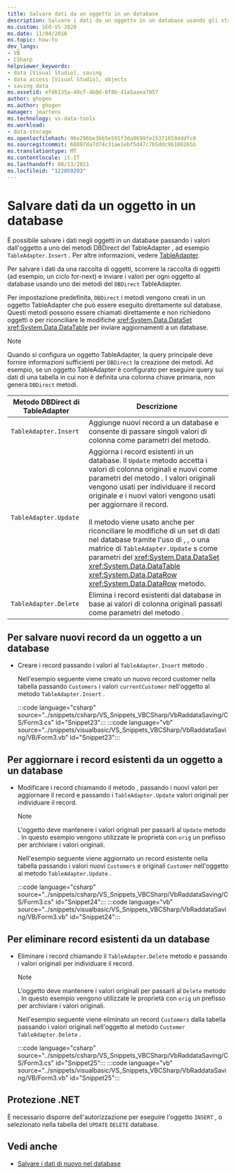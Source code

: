 ```yaml
---
title: Salvare dati da un oggetto in un database
description: Salvare i dati da un oggetto in un database usando gli strumenti dataset in Visual Studio. Informazioni su come salvare nuovi record, aggiornare i record esistenti ed eliminare i record esistenti.
ms.custom: SEO-VS-2020
ms.date: 11/04/2016
ms.topic: how-to
dev_langs:
- VB
- CSharp
helpviewer_keywords:
- data [Visual Studio], saving
- data access [Visual Studio], objects
- saving data
ms.assetid: efd6135a-40cf-4b0d-8f8b-41a5aaea7057
author: ghogen
ms.author: ghogen
manager: jmartens
ms.technology: vs-data-tools
ms.workload:
- data-storage
ms.openlocfilehash: 96e296be3bb5e591f3da9699fe15371659dddfc0
ms.sourcegitcommit: 68897da7d74c31ae1ebf5d47c7b5ddc9b108265b
ms.translationtype: MT
ms.contentlocale: it-IT
ms.lasthandoff: 08/13/2021
ms.locfileid: "122059203"
---
```

# <a name="save-data-from-an-object-to-a-database"></a>Salvare dati da un oggetto in un database

È possibile salvare i dati negli oggetti in un database passando i valori dall'oggetto a uno dei metodi DBDirect del TableAdapter , ad esempio `TableAdapter.Insert` . Per altre informazioni, vedere [TableAdapter](../data-tools/create-and-configure-tableadapters.md).

Per salvare i dati da una raccolta di oggetti, scorrere la raccolta di oggetti (ad esempio, un ciclo for-next) e inviare i valori per ogni oggetto al database usando uno dei metodi del `DBDirect` TableAdapter.

Per impostazione predefinita, `DBDirect` i metodi vengono creati in un oggetto TableAdapter che può essere eseguito direttamente sul database. Questi metodi possono essere chiamati direttamente e non richiedono oggetti o per riconciliare le modifiche <xref:System.Data.DataSet> <xref:System.Data.DataTable> per inviare aggiornamenti a un database.

> [!NOTE]
> Quando si configura un oggetto TableAdapter, la query principale deve fornire informazioni sufficienti per `DBDirect` la creazione dei metodi. Ad esempio, se un oggetto TableAdapter è configurato per eseguire query sui dati di una tabella in cui non è definita una colonna chiave primaria, non genera `DBDirect` metodi.

|Metodo DBDirect di TableAdapter|Descrizione|
| - |-----------------|
|`TableAdapter.Insert`|Aggiunge nuovi record a un database e consente di passare singoli valori di colonna come parametri del metodo.|
|`TableAdapter.Update`|Aggiorna i record esistenti in un database. Il `Update` metodo accetta i valori di colonna originali e nuovi come parametri del metodo . I valori originali vengono usati per individuare il record originale e i nuovi valori vengono usati per aggiornare il record.<br /><br /> Il metodo viene usato anche per riconciliare le modifiche di un set di dati nel database tramite l'uso di , , o una matrice di `TableAdapter.Update` s come parametri del <xref:System.Data.DataSet> <xref:System.Data.DataTable> <xref:System.Data.DataRow> <xref:System.Data.DataRow> metodo.|
|`TableAdapter.Delete`|Elimina i record esistenti dal database in base ai valori di colonna originali passati come parametri del metodo .|

## <a name="to-save-new-records-from-an-object-to-a-database"></a>Per salvare nuovi record da un oggetto a un database

- Creare i record passando i valori al `TableAdapter.Insert` metodo .

     Nell'esempio seguente viene creato un nuovo record customer nella tabella passando `Customers` i valori `currentCustomer` nell'oggetto al metodo `TableAdapter.Insert` .

     :::code language="csharp" source="../snippets/csharp/VS_Snippets_VBCSharp/VbRaddataSaving/CS/Form3.cs" id="Snippet23":::
     :::code language="vb" source="../snippets/visualbasic/VS_Snippets_VBCSharp/VbRaddataSaving/VB/Form3.vb" id="Snippet23":::

## <a name="to-update-existing-records-from-an-object-to-a-database"></a>Per aggiornare i record esistenti da un oggetto a un database

- Modificare i record chiamando il metodo , passando i nuovi valori per aggiornare il record e passando i `TableAdapter.Update` valori originali per individuare il record.

    > [!NOTE]
    > L'oggetto deve mantenere i valori originali per passarli al `Update` metodo . In questo esempio vengono utilizzate le proprietà con `orig` un prefisso per archiviare i valori originali.

     Nell'esempio seguente viene aggiornato un record esistente nella tabella passando i valori nuovi `Customers` e originali `Customer` nell'oggetto al metodo `TableAdapter.Update` .

     :::code language="csharp" source="../snippets/csharp/VS_Snippets_VBCSharp/VbRaddataSaving/CS/Form3.cs" id="Snippet24":::
     :::code language="vb" source="../snippets/visualbasic/VS_Snippets_VBCSharp/VbRaddataSaving/VB/Form3.vb" id="Snippet24":::

## <a name="to-delete-existing-records-from-a-database"></a>Per eliminare record esistenti da un database

- Eliminare i record chiamando il `TableAdapter.Delete` metodo e passando i valori originali per individuare il record.

    > [!NOTE]
    > L'oggetto deve mantenere i valori originali per passarli al `Delete` metodo . In questo esempio vengono utilizzate le proprietà con `orig` un prefisso per archiviare i valori originali.

     Nell'esempio seguente viene eliminato un record `Customers` dalla tabella passando i valori originali nell'oggetto al metodo `Customer` `TableAdapter.Delete` .

     :::code language="csharp" source="../snippets/csharp/VS_Snippets_VBCSharp/VbRaddataSaving/CS/Form3.cs" id="Snippet25":::
     :::code language="vb" source="../snippets/visualbasic/VS_Snippets_VBCSharp/VbRaddataSaving/VB/Form3.vb" id="Snippet25":::

## <a name="net-security"></a>Protezione .NET

È necessario disporre dell'autorizzazione per eseguire l'oggetto `INSERT` , o selezionato nella tabella del `UPDATE` `DELETE` database.

## <a name="see-also"></a>Vedi anche

- [Salvare i dati di nuovo nel database](../data-tools/save-data-back-to-the-database.md)
